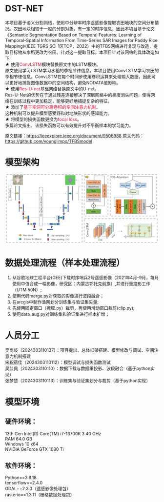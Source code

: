 # DST-NET
本项目基于语义分割网络，使用中分辨率时序遥感影像提取农田地块的空间分布情况。农田地块相较于一般的分割对象，有一定的时序信息，因此本项目基于论文《Semantic Segmentation Based on Temporal  Features: Learning of Temporal–Spatial  Information From Time-Series SAR  Images for Paddy Rice Mapping》（IEEE TGRS SCI 1区TOP，2022）中的TFBS网络进行复现与改造，提取目标物从水稻更改为农田。针对这一提取目标，本项目针对该网络的具体改造如下:  
★ 使用<font color=DC143C>ConvLSTM</font>模块替换原文中的LSTM模块。  
原文使用学习LSTM学习水稻的季相节律信息，本项目使用ConvLSTM学习农田的季相节律信息。ConvLSTM在每个时间步使用卷积运算来处理输入数据，因此可以更好地捕捉图像数据中的空间结构，避免NODATA值影响。  
★ 使用<font color=DC143C>Res-U-net</font>基础网络替换原文中的U-net。  
Res-U-Net的优势在于通过残差连接解决了深层网络中的梯度消失问题，使得网络在训练过程中更加稳定，能够更好地捕捉复杂的特征。  
★ 添加了<font color=DC143C>基于空洞可分离卷积的空间注意力机制</font>。  
这种机制可以提升模型感受野和对地块形状的感知能力。  
★ 将模型的损失函数更换为<font color=DC143C>focal loss</font>。  
多篇论文指出，该损失函数可以有效提升对不平衡样本的学习能力。  

原文链接：https://ieeexplore.ieee.org/document/9506988
原文代码：https://github.com/younglimpo/TFBSmodel

# 模型架构
![模型架构](modelflow/模型架构.png)

# 数据处理流程（样本处理流程）
1. 从谷歌地球工程平台(GEE)下载时序哨兵2号遥感影像（2021年4月-9月，每月使用中值合成一幅影像，研究区：内蒙古鄂托克前旗）,并进行重投影工作（UTM 50N）;
2. 使用代码merge.py对获取的影像进行波段融合；
3. 在arcgis中制作渔网划分训练集与验证集矢量;
4. 先使用固定窗口（掩膜.py）裁剪，再使用滑动窗口裁剪(clip.py);
5. 使用data_aug.py对训练集和验证集进行样本扩增；

# 人员分工
吴尚岐（2024303110137）：项目提出、总体框架搭建、模型修改与调试、空间注意力机制搭建  
宋祝蓓佳（2024303110112）：模型调试与损失函数测试  
吴佳佩（2024303110110）：数据下载与数据重投影、波段融合（基于python实现）  
张梦楚（2024303110113）：训练集与验证集划分与裁剪（基于python实现）  

# 模型环境
## 硬件环境：
13th Gen Intel(R) Core(TM) i7-13700K   3.40 GHz  
RAM 64.0 GB  
Windows 10 x64  
NVIDIA GeForce GTX 1080 Ti  
## 软件环境：
Python==3.8.18  
tensorflow==2.4.0  
GDAL==2.3.3（遥感影像处理包）  
rasterio==1.3.11（栅格数据处理包）  
